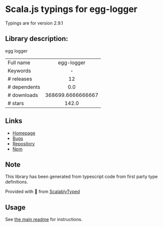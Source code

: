 
# Scala.js typings for egg-logger

Typings are for version 2.9.1

## Library description:
egg logger

|                    |                 |
| ------------------ | :-------------: |
| Full name          | egg-logger |
| Keywords           | - |
| # releases         | 12 |
| # dependents       | 0.0 |
| # downloads        | 368699.6666666667 |
| # stars            | 142.0 |

## Links
- [Homepage](https://github.com/eggjs/egg-logger)
- [Bugs](https://github.com/eggjs/egg-logger/issues)
- [Repository](https://github.com/eggjs/egg-logger)
- [Npm](https://www.npmjs.com/package/egg-logger)
    


## Note
This library has been generated from typescript code from first party type definitions.

Provided with :purple_heart: from [ScalablyTyped](https://github.com/oyvindberg/ScalablyTyped)

## Usage
See [the main readme](../../readme.md) for instructions.



